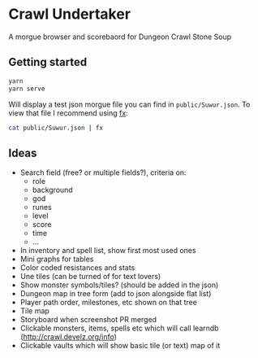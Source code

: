 # Crawl Undertaker

A morgue browser and scorebaord for Dungeon Crawl Stone Soup

## Getting started

```bash
yarn
yarn serve
```

Will display a test json morgue file you can find in `public/Suwur.json`.
To view that file I recommend using [fx](https://github.com/antonmedv/fx):
```bash
cat public/Suwur.json | fx
```

## Ideas

- Search field (free? or multiple fields?), criteria on:
    + role
    + background
    + god
    + runes
    + level
    + score
    + time
    + ...
- In inventory and spell list, show first most used ones
- Mini graphs for tables
- Color coded resistances and stats
- Une tiles (can be turned of for text lovers)
- Show monster symbols/tiles? (should be added in the json)
- Dungeon map in tree form (add to json alongside flat list)
- Player path order, milestones, etc shown on that tree
- Tile map
- Storyboard when screenshot PR merged
- Clickable monsters, items, spells etc which will call learndb (http://crawl.develz.org/info)
- Clickable vaults which will show basic tile (or text) map of it
